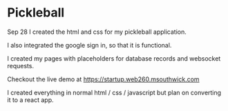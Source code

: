 # Pickleball
 
 Sep 28
 I created the html and css for my pickleball application.

I also integrated the google sign in, so that it is functional. 

I created my pages with placeholders for database records and websocket requests. 

Checkout the live demo at
https://startup.web260.msouthwick.com

I created everything in normal html / css / javascript but plan on converting it to a react app.